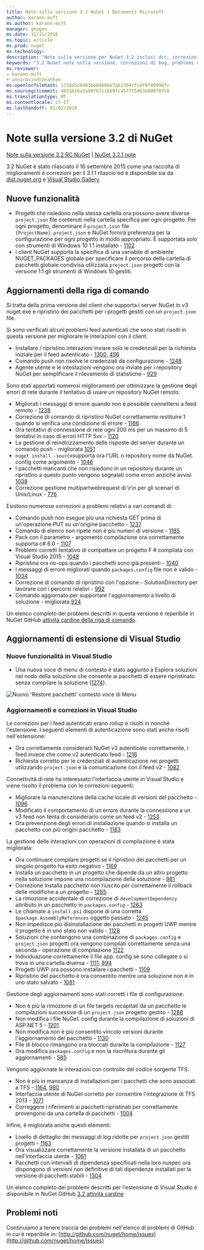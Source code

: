 ```yaml
---
title: Note sulla versione 3.2 NuGet | Documenti Microsoft
author: karann-msft
ms.author: karann-msft
manager: ghogen
ms.date: 11/11/2016
ms.topic: article
ms.prod: nuget
ms.technology: 
description: "Note sulla versione per NuGet 3.2 inclusi dcr, correzioni di bug, le funzionalità aggiunte e problemi noti."
keywords: "3.2 NuGet note sulla versione, correzioni di bug, problemi noti, aggiunta di funzionalità, eseguire"
ms.reviewer:
- karann-msft
- unniravindranathan
ms.openlocfilehash: 1728a5c0d83be84686e7ab1394cfc4f8f809987c
ms.sourcegitcommit: 4651b16a3a08f6711669fc4577f5d63b600f8f58
ms.translationtype: MT
ms.contentlocale: it-IT
ms.lasthandoff: 02/02/2018
---
```

# <a name="nuget-32-release-notes"></a>Note sulla versione 3.2 di NuGet

[Note sulla versione 3.2 RC NuGet](../release-notes/nuget-3.2-RC.md) | [NuGet 3.2.1 note](../release-notes/nuget-3.2.1.md)

3.2 NuGet è stato rilasciato il 16 settembre 2015 come una raccolta di miglioramenti e correzioni per il 3.1.1 rilascio ed è disponibile sia da [dist.nuget.org](http://dist.nuget.org/index.html) e [Visual Studio Gallery](https://marketplace.visualstudio.com/items?itemName=NuGetTeam.NuGetPackageManagerforVisualStudio2015).

## <a name="new-features"></a>Nuove funzionalità

* Progetti che risiedono nella stessa cartella ora possono avere diverse `project.json` file contenuti nella cartella specifica per ogni progetto.  Per ogni progetto, denominare il `project.json` file `{ProjectName}.project.json` e NuGet fornirà preferenza per la configurazione per ogni progetto in modo appropriato.  È supportata solo con strumenti di Windows 10 1.1 installato - [1102](https://github.com/NuGet/Home/issues/1102)
* I client NuGet supporta la specifica di una variabile di ambiente NUGET_PACKAGES globale per specificare il percorso della cartella di pacchetti globale condivisa utilizzata `project.json` progetti con la versione 1.1 gli strumenti di Windows 10 gestiti.

## <a name="command-line-updates"></a>Aggiornamenti della riga di comando

Si tratta della prima versione del client che supporta i server NuGet in v3 nuget.exe e ripristino dei pacchetti per i progetti gestiti con un `project.json` file.

Si sono verificati alcuni problemi feed autenticati che sono stati risolti in questa versione per migliorare le interazioni con il client.

* Installare / ripristino interazioni inviare solo le credenziali per la richiesta iniziale per il feed autenticato - [1300](https://github.com/NuGet/Home/issues/1300), [456](https://github.com/NuGet/Home/issues/456)
* Comando push non risolve le credenziali da configurazione - [1248](https://github.com/NuGet/Home/issues/1248)
* Agente utente e le intestazioni vengono ora inviate per i repository NuGet per semplificare il rilevamento di statistiche - [929](https://github.com/NuGet/Home/issues/929)

Sono stati apportati numerosi miglioramenti per ottimizzare la gestione degli errori di rete durante il tentativo di usare un repository NuGet remoto:

* Migliorati i messaggi di errore quando non è possibile connettersi a feed remoto - [1238](https://github.com/NuGet/Home/issues/1238)
* Correzione di comando di ripristino NuGet correttamente restituire 1 quando si verifica una condizione di errore - [1186](https://github.com/NuGet/Home/issues/1186)
* Ora tentativi di connessione di rete ogni 200 ms per un massimo di 5 tentativi in caso di errori HTTP 5xx - [1120](https://github.com/NuGet/Home/issues/1120)
* La gestione di reindirizzamento delle risposte del server durante un comando push - migliorata [1051](https://github.com/NuGet/Home/issues/1051)
* `nuget install -source`supporta ora l'URL o repository nome da NuGet. config come argomento - [1046](https://github.com/NuGet/Home/issues/1046)
* I pacchetti mancanti che non risiedono in un repository durante un ripristino a questo punto vengono segnalati come errori anziché avvisi [1038](https://github.com/NuGet/Home/issues/1038)
* Correzione gestione multipartwebrequest di \r\n per gli scenari di Unix/Linux - [776](https://github.com/NuGet/Home/issues/776)

Esistono numerose correzioni a problemi relativi a vari comandi di:

* Comando push non esegue più una richiesta GET prima di un'operazione PUT su un'origine pacchetto - [1237](https://github.com/NuGet/Home/issues/1237)
* Comando di elenco non ripete non è più numeri di versione - [1185](https://github.com/NuGet/Home/issues/1185)
* Pack con il parametro - argomento compilazione ora correttamente supporta c# 6.0 - [1107](https://github.com/NuGet/Home/issues/1107)
* Problemi corretti tentativo di compattare un progetto F # compilata con Visual Studio 2015 - [1048](https://github.com/NuGet/Home/issues/1048)
* Ripristina ora no-ops quando i pacchetti sono già presenti - [1040](https://github.com/NuGet/Home/issues/1040)
* I messaggi di errore migliorati quando `packages.config` file non è valido - [1034](https://github.com/NuGet/Home/issues/1034)
* Correzione di comando di ripristino con l'opzione - SolutionDirectory per lavorare con i percorsi relativi - [992](https://github.com/NuGet/Home/issues/992)
* Comando aggiornato per supportare l'aggiornamento a livello di soluzione - migliorata [924](https://github.com/NuGet/Home/issues/924)

Un elenco completo dei problemi descritti in questa versione è reperibile in NuGet GitHub [attività cardine della riga di comando](https://github.com/nuget/home/issues?utf8=%E2%9C%93&q=is%3Aissue+milestone%3A3.2.0-commandline+is%3Aclosed+-label%3AClosedAs%3ADuplicate).

## <a name="visual-studio-extension-updates"></a>Aggiornamenti di estensione di Visual Studio

### <a name="new-features-in-visual-studio"></a>Nuove funzionalità in Visual Studio

* Una nuova voce di menu di contesto è stato aggiunto a Esplora soluzioni nel nodo della soluzione che consente ai pacchetti di essere ripristinato senza compilare la soluzione ([1274](https://github.com/NuGet/Home/issues/1274)).

![Nuovo 'Restore pacchetti' contesto voce di Menu](./media/NuGet-3.2/newContextMenu.png)

### <a name="updates-and-fixes-in-visual-studio"></a>Aggiornamenti e correzioni in Visual Studio

Le correzioni per i feed autenticati erano rollup e risolti in nonché l'estensione.  I seguenti elementi di autenticazione sono stati anche risolti nell'estensione:

* Ora correttamente considerarli NuGet v3 autenticato correttamente, i feed invece che come v2 autenticato feed - [1216](https://github.com/NuGet/Home/issues/1216)
* Richiesta corretto per le credenziali di autenticazione nei progetti utilizzando `project.json` e la comunicazione con il feed v2 - [1082](https://github.com/NuGet/Home/issues/1082)

Connettività di rete ha interessato l'interfaccia utente in Visual Studio e viene risolto il problema con le correzioni seguenti:

* Migliorare la manutenzione della cache locale di versioni del pacchetto - [1096](https://github.com/NuGet/Home/issues/1096)
* Modificato il comportamento di un errore durante la connessione a un v3 feed non tenta di considerarlo come un feed v2 - [1253](https://github.com/NuGet/Home/issues/1253)
* Ora prevenzione degli errori di installazione quando si installa un pacchetto con più origini pacchetto - [1183](https://github.com/NuGet/Home/issues/1183)

La gestione delle interazioni con operazioni di compilazione è stata migliorata:

* Ora continuare compilare progetti se il ripristino dei pacchetti per un singolo progetto ha esito negativo - [1169](https://github.com/NuGet/Home/issues/1169)
* Installa un pacchetto in un progetto che dipende da un altro progetto nella soluzione impone una ricompilazione della soluzione - [981](https://github.com/NuGet/Home/issues/981)
* Correzione Installa pacchetto non riuscito per correttamente il rollback delle modifiche a un progetto - [1265](https://github.com/NuGet/Home/issues/1265)
* La rimozione accidentale di correzione di `developmentDependency` attributo in un pacchetto in `packages.config`  -  [1263](https://github.com/NuGet/Home/issues/1263)
* Le chiamate a `install.ps1` dispone di una corretta `$package.AssemblyReferences` oggetto passato - [1245](https://github.com/NuGet/Home/issues/1245)
* Non impedisce più disinstallazione dei pacchetti in progetti UWP mentre il progetto è in uno stato non valido - [1128](https://github.com/NuGet/Home/issues/1128)
* Soluzioni che contengono una combinazione di `packages.config` e `project.json` progetti ora vengono compilati correttamente senza una seconda - operazione di compilazione [1122](https://github.com/NuGet/Home/issues/1122)
* Individuazione correttamente il file app. config se sono collegate o si trova in una cartella diversa - [1111](https://github.com/NuGet/Home/issues/1111), [894](https://github.com/NuGet/Home/issues/894)
* Progetti UWP ora possono installare i pacchetti - [1109](https://github.com/NuGet/Home/issues/1109)
* Ripristino del pacchetto è ora consentito mentre una soluzione non è in uno stato salvato - [1081](https://github.com/NuGet/Home/issues/1081)

Gestione degli aggiornamenti sono stati corretti i file di configurazione:

* Non è più la rimozione di un file targets recapitati da un pacchetto le compilazioni successive di un `project.json` progetto gestito - [1288](https://github.com/NuGet/Home/issues/1288)
* Non modifica i file NuGet. config durante la compilazione di soluzioni di ASP.NET 5 - [1201](https://github.com/NuGet/Home/issues/1201)
* Non modifica non è più consentito vincolo versioni durante l'aggiornamento del pacchetto - [1130](https://github.com/NuGet/Home/issues/1130)
* File di blocco rimangono ora bloccati durante la compilazione - [1127](https://github.com/NuGet/Home/issues/1127)
* Ora modifica `packages.config` e non la riscrittura durante gli aggiornamenti - [585](https://github.com/NuGet/Home/issues/585)

Vengono aggiornate le interazioni con controllo del codice sorgente TFS:

* Non è più in mancanza di installazioni per i pacchetti che sono associati a TFS - [1164](https://github.com/NuGet/Home/issues/1164), [980](https://github.com/NuGet/Home/issues/980)
* Interfaccia utente di NuGet corretto per consentire l'integrazione di TFS 2013 - [1071](https://github.com/NuGet/Home/issues/1071)
* Correggere i riferimenti ai pacchetti ripristinati per correttamente provengono da una cartella di pacchetti - [1004](https://github.com/NuGet/Home/issues/1004)

Infine, è migliorata anche questi elementi:

* Livello di dettaglio dei messaggi di log ridotte per `project.json` gestiti progetti - [1163](https://github.com/NuGet/Home/issues/1163)
* Ora visualizzare correttamente la versione installata di un pacchetto nell'interfaccia utente - [1061](https://github.com/NuGet/Home/issues/1061)
* Pacchetti con intervalli di dipendenza specificati nella loro nuspec ora dispongono di versioni non definitive di tali dipendenze installati per la versione di pacchetti stabili - [1304](https://github.com/NuGet/Home/issues/1304)

Un elenco completo dei problemi descritti per l'estensione di Visual Studio è disponibile in NuGet GitHub [3.2 attività cardine](https://github.com/nuget/home/issues?q=is%3Aissue+is%3Aclosed+-label%3AClosedAs%3ADuplicate+milestone%3A3.2)

## <a name="known-issues"></a>Problemi noti

Continuiamo a tenere traccia dei problemi nell'elenco di problemi di GitHub in cui è reperibile in: [http://github.com/nuget/home/issues](http://github.com/nuget/home/issues)